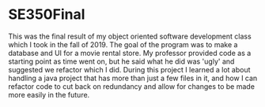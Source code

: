 # SE350Final
This was the final result of my object oriented software development class which I took in the fall of 2019. 
The goal of the program was to make a database and UI for a movie rental store. My professor provided code as a starting point as time went on, but he said what he did was 'ugly' and suggested we refactor which I did. 
During this project I learned a lot about handling a java project that has more than just a few files in it, and how I can refactor code to cut back on redundancy and allow for changes to be made more easily in the future. 
